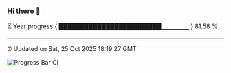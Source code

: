 ### Hi there 👋

⏳ Year progress { ████████████████████████▁▁▁▁▁▁ } 81.58 %

---

⏰ Updated on Sat, 25 Oct 2025 18:19:27 GMT

![Progress Bar CI](https://github.com/liununu/liununu/workflows/Progress%20Bar%20CI/badge.svg)

